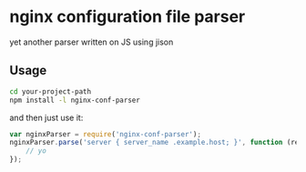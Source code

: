 nginx configuration file parser
===============================

yet another parser written on JS using jison

Usage
-----

```sh
cd your-project-path
npm install -l nginx-conf-parser
```

and then just use it:

```js
var nginxParser = require('nginx-conf-parser');
nginxParser.parse('server { server_name .example.host; }', function (result) {
	// yo
});
```
